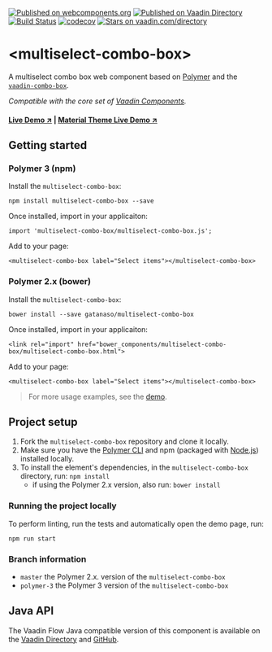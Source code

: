 [![Published on webcomponents.org](https://img.shields.io/badge/webcomponents.org-published-blue.svg)](https://www.webcomponents.org/element/gatanaso/multiselect-combo-box)
[![Published on Vaadin  Directory](https://img.shields.io/badge/Vaadin%20Directory-published-00b4f0.svg)](https://vaadin.com/directory/component/gatanasomultiselect-combo-box)
[![Build Status](https://travis-ci.org/gatanaso/multiselect-combo-box.svg?branch=master)](https://travis-ci.org/gatanaso/multiselect-combo-box)
[![codecov](https://codecov.io/gh/gatanaso/multiselect-combo-box/branch/master/graph/badge.svg)](https://codecov.io/gh/gatanaso/multiselect-combo-box)
[![Stars on vaadin.com/directory](https://img.shields.io/vaadin-directory/star/gatanasomultiselect-combo-box.svg)](https://vaadin.com/directory/component/gatanasomultiselect-combo-box)

# \<multiselect-combo-box\>

A multiselect combo box web component based on [Polymer](https://github.com/Polymer/polymer) and the [`vaadin-combo-box`](https://github.com/vaadin/vaadin-combo-box).

*Compatible with the core set of [Vaadin Components](https://github.com/vaadin/vaadin-core).*

#### [Live Demo ↗](https://multiselect-combo-box.firebaseapp.com/demo/) | [Material Theme Live Demo ↗](https://multiselect-combo-box.firebaseapp.com/demo/material)

## Getting started
### Polymer 3 (npm)
Install the `multiselect-combo-box`:
```
npm install multiselect-combo-box --save
```
Once installed, import in your applicaiton:
```
import 'multiselect-combo-box/multiselect-combo-box.js';
```
Add to your page:
```
<multiselect-combo-box label="Select items"></multiselect-combo-box>
```
### Polymer 2.x (bower)
Install the `multiselect-combo-box`:
```
bower install --save gatanaso/multiselect-combo-box
```
Once installed, import in your applicaiton:
```
<link rel="import" href="bower_components/multiselect-combo-box/multiselect-combo-box.html">
```
Add to your page:
```
<multiselect-combo-box label="Select items"></multiselect-combo-box>
```

> For more usage examples, see the [demo](https://multiselect-combo-box.firebaseapp.com/demo/).

## Project setup

1. Fork the `multiselect-combo-box` repository and clone it locally.
1. Make sure you have the [Polymer CLI](https://www.npmjs.com/package/polymer-cli) and npm (packaged with [Node.js](https://nodejs.org)) installed locally.
1. To install the element's dependencies, in the `multiselect-combo-box` directory, run: `npm install`
    * if using the Polymer 2.x version, also run: `bower install`

### Running the project locally
To perform linting, run the tests and automatically open the demo page, run:
```
npm run start
```

### Branch information

* `master` the Polymer 2.x. version of the `multiselect-combo-box`
* `polymer-3` the Polymer 3 version of the `multiselect-combo-box`

## Java API
The Vaadin Flow Java compatible version of this component is available on the [Vaadin Directory](https://vaadin.com/directory/component/multiselect-combo-box) and [GitHub](https://github.com/gatanaso/multiselect-combo-box-flow).
